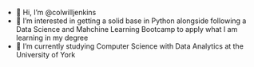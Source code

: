 - 👋 Hi, I’m @colwilljenkins
- 👀 I’m interested in getting a solid base in Python alongside following a Data Science and Mahchine Learning Bootcamp to apply what I am learning in my degree
- 🌱 I’m currently studying Computer Science with Data Analytics at the University of York

<!---
colwilljenkins/colwilljenkins is a ✨ special ✨ repository because its `README.md` (this file) appears on your GitHub profile.
You can click the Preview link to take a look at your changes.
--->
